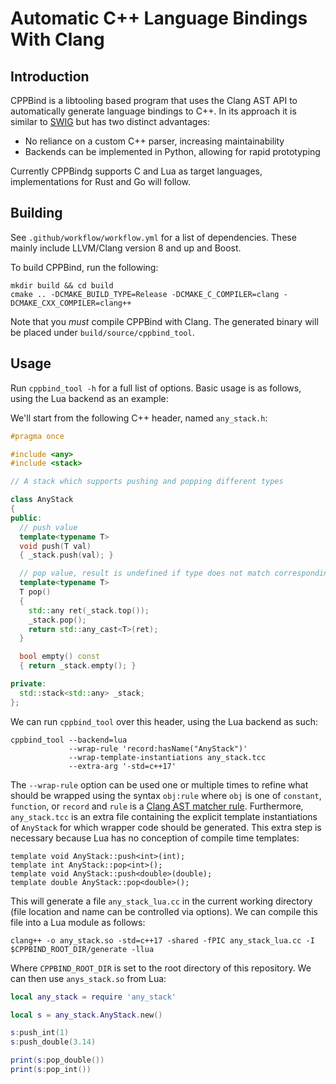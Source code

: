 # Automatic C++ Language Bindings With Clang

## Introduction

CPPBind is a libtooling based program that uses the Clang AST API to
automatically generate language bindings to C++. In its approach it is similar
to [SWIG](https://github.com/swig/swig) but has two distinct advantages:

* No reliance on a custom C++ parser, increasing maintainability
* Backends can be implemented in Python, allowing for rapid prototyping

Currently CPPBindg supports C and Lua as target languages, implementations for
Rust and Go will follow.

## Building

See `.github/workflow/workflow.yml` for a list of dependencies. These mainly
include LLVM/Clang version 8 and up and Boost.

To build CPPBind, run the following:

```
mkdir build && cd build
cmake .. -DCMAKE_BUILD_TYPE=Release -DCMAKE_C_COMPILER=clang -DCMAKE_CXX_COMPILER=clang++
```

Note that you _must_ compile CPPBind with Clang. The generated binary will be
placed under `build/source/cppbind_tool`.

## Usage

Run `cppbind_tool -h` for a full list of options. Basic usage is as follows,
using the Lua backend as an example:

We'll start from the following C++ header, named `any_stack.h`:

```c++
#pragma once

#include <any>
#include <stack>

// A stack which supports pushing and popping different types

class AnyStack
{
public:
  // push value
  template<typename T>
  void push(T val)
  { _stack.push(val); }

  // pop value, result is undefined if type does not match corresponding push
  template<typename T>
  T pop()
  {
    std::any ret(_stack.top());
    _stack.pop();
    return std::any_cast<T>(ret);
  }

  bool empty() const
  { return _stack.empty(); }

private:
  std::stack<std::any> _stack;
};
```

We can run `cppbind_tool` over this header, using the Lua backend as such:

```
cppbind_tool --backend=lua
             --wrap-rule 'record:hasName("AnyStack")'
             --wrap-template-instantiations any_stack.tcc
             --extra-arg '-std=c++17'
```

The `--wrap-rule` option can be used one or multiple times to refine what
should be wrapped using the syntax `obj:rule` where `obj` is one of `constant`,
`function`, or `record` and `rule` is a [Clang AST matcher
rule](https://clang.llvm.org/docs/LibASTMatchersReference.html). Furthermore,
`any_stack.tcc` is an extra file containing the explicit template
instantiations of `AnyStack` for which wrapper code should be generated. This
extra step is necessary because Lua has no conception of compile time
templates:

```
template void AnyStack::push<int>(int);
template int AnyStack::pop<int>();
template void AnyStack::push<double>(double);
template double AnyStack::pop<double>();
```

This will generate a file `any_stack_lua.cc` in the current working directory
(file location and name can be controlled via options). We can compile this
file into a Lua module as follows:

```
clang++ -o any_stack.so -std=c++17 -shared -fPIC any_stack_lua.cc -I $CPPBIND_ROOT_DIR/generate -llua
```

Where `CPPBIND_ROOT_DIR` is set to the root directory of this repository. We
can then use `anys_stack.so` from Lua:

```lua
local any_stack = require 'any_stack'

local s = any_stack.AnyStack.new()

s:push_int(1)
s:push_double(3.14)

print(s:pop_double())
print(s:pop_int())
```

